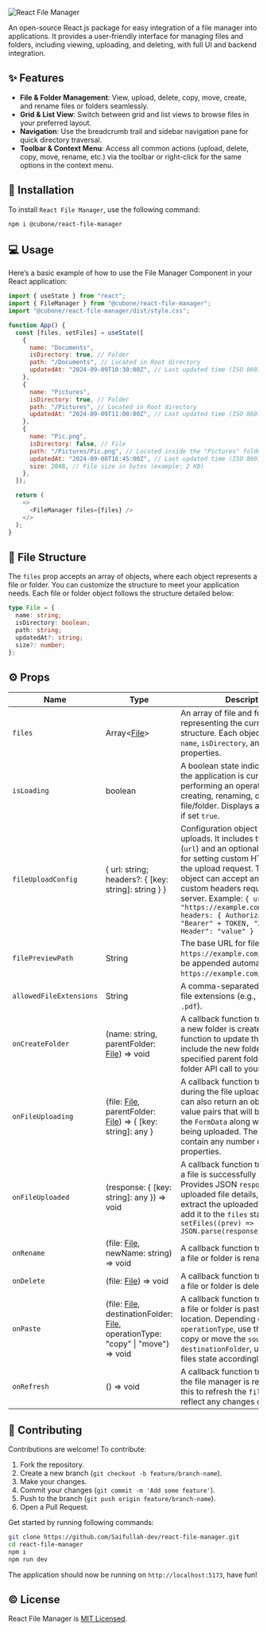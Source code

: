 ![React File Manager](https://github.com/user-attachments/assets/53b09633-220e-460d-a5a5-48f553640dd0)

An open-source React.js package for easy integration of a file manager into applications. It provides a user-friendly interface for managing files and folders, including viewing, uploading, and deleting, with full UI and backend integration.

## ✨ Features

- **File & Folder Management**: View, upload, delete, copy, move, create, and rename files or folders seamlessly.
- **Grid & List View**: Switch between grid and list views to browse files in your preferred layout.
- **Navigation**: Use the breadcrumb trail and sidebar navigation pane for quick directory traversal.
- **Toolbar & Context Menu**: Access all common actions (upload, delete, copy, move, rename, etc.) via the toolbar or right-click for the same options in the context menu.

## 🚀 Installation

To install `React File Manager`, use the following command:

```bash
npm i @cubone/react-file-manager
```

## 💻 Usage

Here’s a basic example of how to use the File Manager Component in your React application:

```javascript
import { useState } from "react";
import { FileManager } from "@cubone/react-file-manager";
import "@cubone/react-file-manager/dist/style.css";

function App() {
  const [files, setFiles] = useState([
    {
      name: "Documents",
      isDirectory: true, // Folder
      path: "/Documents", // Located in Root directory
      updatedAt: "2024-09-09T10:30:00Z", // Last updated time (ISO 8601 format)
    },
    {
      name: "Pictures",
      isDirectory: true, // Folder
      path: "/Pictures", // Located in Root directory
      updatedAt: "2024-09-09T11:00:00Z", // Last updated time (ISO 8601 format)
    },
    {
      name: "Pic.png",
      isDirectory: false, // File
      path: "/Pictures/Pic.png", // Located inside the "Pictures" folder
      updatedAt: "2024-09-08T16:45:00Z", // Last updated time (ISO 8601 format)
      size: 2048, // File size in bytes (example: 2 KB)
    },
  ]);

  return (
    <>
      <FileManager files={files} />
    </>
  );
}
```

## 📂 File Structure

The `files` prop accepts an array of objects, where each object represents a file or folder. You can customize the structure to meet your application needs. Each file or folder object follows the structure detailed below:

```typescript
type File = {
  name: string;
  isDirectory: boolean;
  path: string;
  updatedAt?: string;
  size?: number;
};
```

## ⚙️ Props

| Name                    | Type                                                                                                                   | Description                                                                                                                                                                                                                                                                                                                                                                             |
| ----------------------- | ---------------------------------------------------------------------------------------------------------------------- | --------------------------------------------------------------------------------------------------------------------------------------------------------------------------------------------------------------------------------------------------------------------------------------------------------------------------------------------------------------------------------------- |
| `files`                 | Array<[File](#-file-structure)>                                                                                        | An array of file and folder objects representing the current directory structure. Each object includes `name`, `isDirectory`, and `path` properties.                                                                                                                                                                                                                                    |
| `isLoading`             | boolean                                                                                                                | A boolean state indicating whether the application is currently performing an operation, such as creating, renaming, or deleting a file/folder. Displays a loading state if set `true`.                                                                                                                                                                                                 |
| `fileUploadConfig`      | { url: string; headers?: { [key: string]: string } }                                                                   | Configuration object for file uploads. It includes the upload URL (`url`) and an optional `headers` object for setting custom HTTP headers in the upload request. The `headers` object can accept any standard or custom headers required by the server. Example: `{ url: "https://example.com/fileupload", headers: { Authorization: "Bearer" + TOKEN, "X-Custom-Header": "value" } }` |
| `filePreviewPath`       | String                                                                                                                 | The base URL for file previews e.g. `https://example.com`, file path will be appended automatically to it i.e. `https://example.com/yourFilePath`.                                                                                                                                                                                                                                      |
| `allowedFileExtensions` | String                                                                                                                 | A comma-separated list of allowed file extensions (e.g., `.txt, .png, .pdf`).                                                                                                                                                                                                                                                                                                           |
| `onCreateFolder`        | (name: string, parentFolder: [File](#-file-structure)) => void                                                         | A callback function triggered when a new folder is created. Use this function to update the files state to include the new folder under the specified parent folder using create folder API call to your server.                                                                                                                                                                        |
| `onFileUploading`       | (file: [File](#-file-structure), parentFolder: [File](#-file-structure)) => { [key: string]: any }                     | A callback function triggered during the file upload process. You can also return an object with key-value pairs that will be appended to the `FormData` along with the file being uploaded. The object can contain any number of valid properties.                                                                                                                                     |
| `onFileUploaded`        | (response: { [key: string]: any }) => void                                                                             | A callback function triggered after a file is successfully uploaded. Provides JSON `response` holding uploaded file details, use it to extract the uploaded file details and add it to the `files` state e.g. `setFiles((prev) => [...prev, JSON.parse(response)]);`                                                                                                                    |
| `onRename`              | (file: [File](#-file-structure), newName: string) => void                                                              | A callback function triggered when a file or folder is renamed.                                                                                                                                                                                                                                                                                                                         |
| `onDelete`              | (file: [File](#-file-structure)) => void                                                                               | A callback function triggered when a file or folder is deleted.                                                                                                                                                                                                                                                                                                                         |
| `onPaste`               | (file: [File](#-file-structure), destinationFolder: [File](#-file-structure), operationType: "copy" \| "move") => void | A callback function triggered when a file or folder is pasted into a new location. Depending on `operationType`, use this to either copy or move the `sourceItem` to the `destinationFolder`, updating the files state accordingly.                                                                                                                                                     |
| `onRefresh`             | () => void                                                                                                             | A callback function triggered when the file manager is refreshed. Use this to refresh the `files` state to reflect any changes or updates.                                                                                                                                                                                                                                              |

## 🤝 Contributing

Contributions are welcome! To contribute:

1. Fork the repository.
2. Create a new branch (`git checkout -b feature/branch-name`).
3. Make your changes.
4. Commit your changes (`git commit -m 'Add some feature'`).
5. Push to the branch (`git push origin feature/branch-name`).
6. Open a Pull Request.

Get started by running following commands:

```bash
git clone https://github.com/Saifullah-dev/react-file-manager.git
cd react-file-manager
npm i
npm run dev
```

The application should now be running on `http://localhost:5173`, have fun!

## ©️ License

React File Manager is [MIT Licensed](LICENSE).
